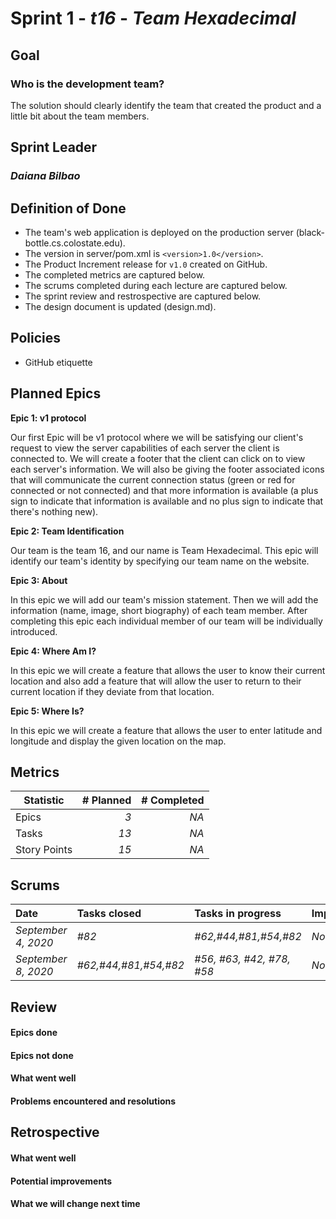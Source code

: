 # Sprint 1 - *t16* - *Team Hexadecimal*

## Goal

### Who is the development team?
The solution should clearly identify the team that created the product and a little bit about the team members.

## Sprint Leader

### *Daiana Bilbao*

## Definition of Done

* The team's web application is deployed on the production server (black-bottle.cs.colostate.edu).
* The version in server/pom.xml is `<version>1.0</version>`.
* The Product Increment release for `v1.0` created on GitHub.
* The completed metrics are captured below.
* The scrums completed during each lecture are captured below.
* The sprint review and restrospective are captured below.
* The design document is updated (design.md).

## Policies

* GitHub etiquette

## Planned Epics

**Epic 1: v1 protocol**

Our first Epic will be v1 protocol where we will be satisfying our client's request to view the server capabilities of each server the client is connected to. 
We will create a footer that the client can click on to view each server's information. We will also be giving the footer associated icons that will communicate the current connection status (green or red for connected or not connected) and that more information is available (a plus sign to indicate that information is available and no plus sign to indicate that there's nothing new).

**Epic 2: Team Identification**

Our team is the team 16, and our name is Team Hexadecimal. This epic will identify our team's identity by specifying our team name on the website. 

**Epic 3: About**

In this epic we will add our team's mission statement. Then we will add the information (name, image, short biography) of each team member. After completing this epic each individual member of our team will be individually introduced. 

**Epic 4: Where Am I?**

In this epic we will create a feature that allows the user to know their current location and also add a feature that will allow the user to return to their current location if they deviate from that location. 

**Epic 5: Where Is?**

In this epic we will create a feature that allows the user to enter latitude and longitude and display the given location on the map. 

## Metrics

| Statistic | # Planned | # Completed |
| --- | ---: | ---: |
| Epics | *3* | *NA* |
| Tasks |  *13*   | *NA* | 
| Story Points |  *15*  | *NA* | 

## Scrums

| Date | Tasks closed  | Tasks in progress | Impediments |
| :--- | :--- | :--- | :--- |
| *September 4, 2020* | *#82* | *#62,#44,#81,#54,#82* | *None* | 
| *September 8, 2020* | *#62,#44,#81,#54,#82* | *#56, #63, #42, #78, #58* | *None* | 
## Review

#### Epics done  

#### Epics not done 

#### What went well

#### Problems encountered and resolutions


## Retrospective

#### What went well

#### Potential improvements

#### What we will change next time
